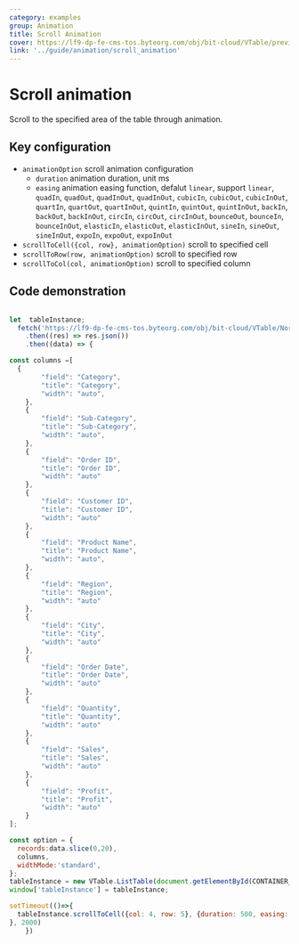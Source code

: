 ```yaml
---
category: examples
group: Animation
title: Scroll Animation
cover: https://lf9-dp-fe-cms-tos.byteorg.com/obj/bit-cloud/VTable/preview/scroll-animation.gif
link: '../guide/animation/scroll_animation'
---
```


# Scroll animation

Scroll to the specified area of ​​the table through animation.

## Key configuration

- `animationOption`  scroll animation configuration
  - `duration`   animation duration, unit ms
  - `easing`  animation easing function, defalut `linear`, support `linear`, `quadIn`, `quadOut`, `quadInOut`, `quadInOut`, `cubicIn`, `cubicOut`, `cubicInOut`, `quartIn`, `quartOut`, `quartInOut`, `quintIn`, `quintOut`, `quintInOut`, `backIn`, `backOut`, `backInOut`, `circIn`, `circOut`, `circInOut`, `bounceOut`, `bounceIn`, `bounceInOut`, `elasticIn`, `elasticOut`, `elasticInOut`, `sineIn`, `sineOut`, `sineInOut`, `expoIn`, `expoOut`, `expoInOut`
- `scrollToCell({col, row}, animationOption)`  scroll to specified cell
- `scrollToRow(row, animationOption)`  scroll to specified row
- `scrollToCol(col, animationOption)`  scroll to specified column

## Code demonstration

```javascript livedemo template=vtable

let  tableInstance;
  fetch('https://lf9-dp-fe-cms-tos.byteorg.com/obj/bit-cloud/VTable/North_American_Superstore_data100.json')
    .then((res) => res.json())
    .then((data) => {

const columns =[
  {
        "field": "Category",
        "title": "Category",
        "width": "auto",
    },
    {
        "field": "Sub-Category",
        "title": "Sub-Category",
        "width": "auto",
    },
    {
        "field": "Order ID",
        "title": "Order ID",
        "width": "auto"
    },
    {
        "field": "Customer ID",
        "title": "Customer ID",
        "width": "auto"
    },
    {
        "field": "Product Name",
        "title": "Product Name",
        "width": "auto",
    },
    {
        "field": "Region",
        "title": "Region",
        "width": "auto"
    },
    {
        "field": "City",
        "title": "City",
        "width": "auto"
    },
    {
        "field": "Order Date",
        "title": "Order Date",
        "width": "auto"
    },
    {
        "field": "Quantity",
        "title": "Quantity",
        "width": "auto"
    },
    {
        "field": "Sales",
        "title": "Sales",
        "width": "auto"
    },
    {
        "field": "Profit",
        "title": "Profit",
        "width": "auto"
    }
];

const option = {
  records:data.slice(0,20),
  columns,
  widthMode:'standard',
};
tableInstance = new VTable.ListTable(document.getElementById(CONTAINER_ID),option);
window['tableInstance'] = tableInstance;

setTimeout(()=>{
  tableInstance.scrollToCell({col: 4, row: 5}, {duration: 500, easing: 'quadIn'})
}, 2000)
    })
```
